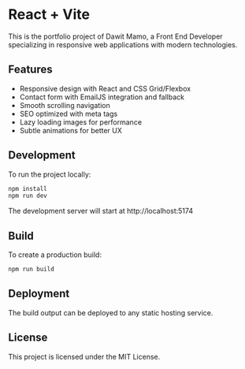 # React + Vite

This is the portfolio project of Dawit Mamo, a Front End Developer specializing in responsive web applications with modern technologies.

## Features

- Responsive design with React and CSS Grid/Flexbox
- Contact form with EmailJS integration and fallback
- Smooth scrolling navigation
- SEO optimized with meta tags
- Lazy loading images for performance
- Subtle animations for better UX

## Development

To run the project locally:

```bash
npm install
npm run dev
```

The development server will start at http://localhost:5174

## Build

To create a production build:

```bash
npm run build
```

## Deployment

The build output can be deployed to any static hosting service.

## License

This project is licensed under the MIT License.
